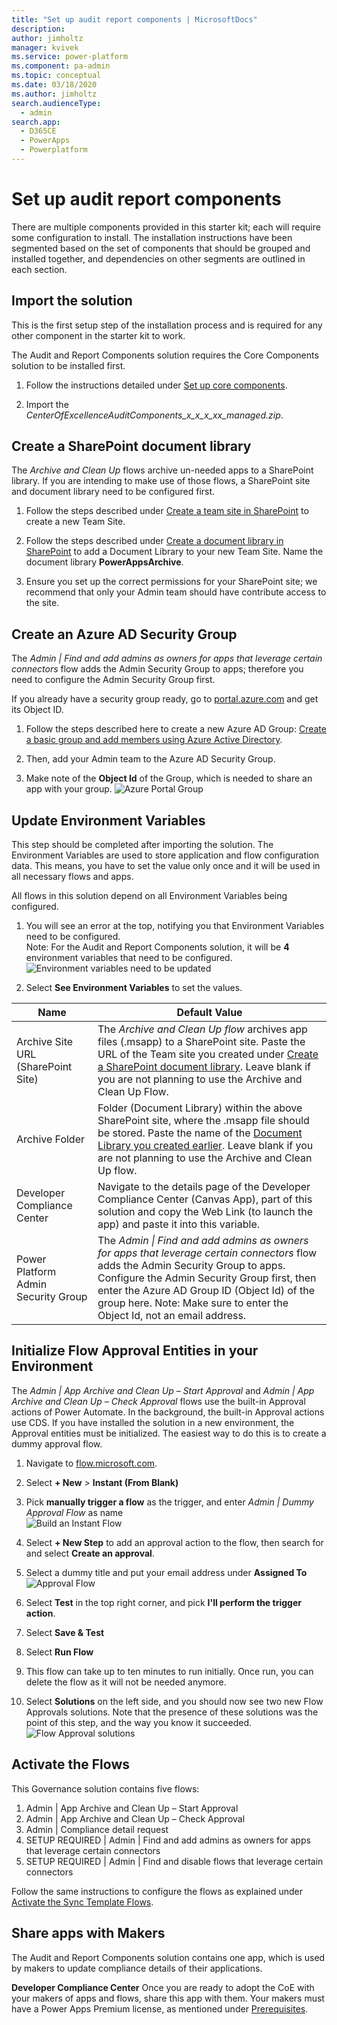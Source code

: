 ```yaml
---
title: "Set up audit report components | MicrosoftDocs"
description: 
author: jimholtz
manager: kvivek
ms.service: power-platform
ms.component: pa-admin
ms.topic: conceptual
ms.date: 03/18/2020
ms.author: jimholtz
search.audienceType: 
  - admin
search.app: 
  - D365CE
  - PowerApps
  - Powerplatform
---
```


# Set up audit report components
<!---KATHY SAYS: The TOC has a different name. You're probably already on top of that, but this is a reminder.--->
There are multiple components provided in this starter kit; each will require
some configuration to install. The installation instructions have been segmented
based on the set of components that should be grouped and installed together,
and dependencies on other segments are outlined in each section.

## Import the solution

This is the first setup step of the installation process and is required for any
other component in the starter kit to work.

The Audit and Report Components solution requires the Core Components solution
to be installed first.

1. Follow the instructions detailed under [Set up core components](setup-core-components.md).

1. Import the *CenterOfExcellenceAuditComponents_x_x_x_xx_managed.zip*.

## Create a SharePoint document library

The *Archive and Clean Up* <!---KATHY SAYS: I am recommending using italics (or you could use bold) because these flow names can get very long and it's really hard to understand wht is a flow name and what is the sentence.--->flows archive un-needed <!---KATHY SAYS: While this word wasn't technically necessary, I think it helps with understanding the sentence; otherwise "archive" could sound like an adjective modifiying "apps".--->apps to a SharePoint library. If you are intending to make use of those flows, a SharePoint site and document library
need to be configured first.

1. Follow the steps described under [Create a team site in
    SharePoint](https://support.office.com/article/create-a-team-site-in-sharepoint-ef10c1e7-15f3-42a3-98aa-b5972711777d)
    to create a new Team Site.

1. Follow the steps described under [Create a document library in
    SharePoint](https://support.office.com/article/create-a-document-library-in-sharepoint-306728fe-0325-4b28-b60d-f902e1d75939) to add a Document Library to your new Team Site. Name the document library **PowerAppsArchive**.

1. Ensure you set up the correct permissions for your SharePoint site; we 
    recommend that only your Admin team should have contribute access to the site.

## Create an Azure AD Security Group

The *Admin \| Find and add admins as owners for apps that leverage certain
connectors* flow adds the Admin Security Group to apps; therefore you need to configure the Admin Security Group first.

If you already have a security group ready, go to [portal.azure.com](<https://portal.azure.com/>) and get its Object ID.

1. Follow the steps described here to create a new Azure AD Group: [Create a basic group and add members using Azure Active Directory](https://docs.microsoft.com/azure/active-directory/fundamentals/active-directory-groups-create-azure-portal).

1. Then, add your Admin team to the Azure AD Security Group.

1. Make note of the **Object Id** of the Group, which is needed to share an app with your group. ![Azure Portal Group](media/coe13.png)

## Update Environment Variables

This step should be completed after importing the solution. The Environment
Variables are used to store application and flow configuration data. This means, you have to set the value only once and it will be used in all necessary flows and apps.

All flows in this solution depend on all Environment Variables being configured.

1. You will see an error at the top<!---KATHY SAYS: At the top of what? You just sent me over to Azure before this, so I need to be re-oriented to where I am in Power Apps.--->, notifying you that Environment Variables need to be configured.  
    Note: For the Audit and Report Components solution, it will be **4**
    environment variables that need to be configured. ![Environment variables need to be updated](media/coe7.png)

1. Select  **See Environment Variables** to set the values.

| Name | Default Value |
|------|---------------|
| Archive Site URL (SharePoint Site)  | The *Archive and Clean Up flow* archives app files (.msapp) to a SharePoint site. Paste the URL of the Team site you created under [Create a SharePoint document library](#create-a-sharepoint-document-library). Leave blank if you are not planning to use the Archive and Clean Up Flow.
| Archive Folder                      | Folder (Document Library) within the above SharePoint site, where the .msapp file should be stored. Paste the name of the [Document Library you created earlier](#create-a-sharepoint-document-library). Leave blank if you are not planning to use the Archive and Clean Up flow.                                                                                                                                                                                                                                                                                 |
| Developer Compliance Center         | Navigate to the details page of the Developer Compliance Center (Canvas App), part of this solution and copy the Web Link (to launch the app) and paste it into this variable.                                                                                                                                                                            |
| Power Platform Admin Security Group | The *Admin \| Find and add admins as owners for apps that leverage certain connectors* flow adds the Admin Security Group to apps. Configure the Admin Security Group first, then enter the Azure AD Group ID (Object Id) of the group here. Note: Make sure to enter the Object Id, not an email address. |

## Initialize Flow Approval Entities in your Environment

The *Admin \| App Archive and Clean Up – Start Approval* and *Admin \| App Archive and Clean Up – Check Approval* flows use the built-in<!---KATHY SAYS: "in-built" is a British phrase, perhaps.---> Approval actions of Power Automate. In the background, the built-in Approval actions use CDS.<!---KATHY SAYS: It's not clear to my whether the previous sentence is relevant?---> If you have installed the solution in a new environment, the Approval entities must be initialized. The easiest way to do this is to create a dummy approval flow.

1. Navigate to [flow.microsoft.com](https://flow.microsoft.com).

1. Select **+ New** > **Instant (From Blank)**

1. Pick **manually trigger a flow** as the trigger, and enter *Admin \| Dummy Approval Flow* as name<br> ![Build an Instant Flow](media/coe14.png)

1. Select **+ New Step** to add an approval action to the flow, then search for and select **Create an approval**.

1. Select a dummy title and put your email address under **Assigned To**<br> ![Approval Flow](media/coe16.png)

1. Select **Test** in the top right corner, and pick **I'll perform the trigger action**.

1. Select **Save & Test**  

1. Select **Run Flow**  

1. This flow can take up to ten minutes to run initially. Once run, you can delete the flow as it will not be needed anymore.

1. Select **Solutions** on the left side, and you should now see two new  Flow Approvals solutions. Note that the presence of these solutions was the point of this step, and the way you know it succeeded. <br>![Flow Approval solutions](media/coe17.png)


## Activate the Flows

This Governance solution contains five flows:

1. Admin \| App Archive and Clean Up – Start Approval
1. Admin \| App Archive and Clean Up – Check Approval
1. Admin \| Compliance detail request
1. SETUP REQUIRED \| Admin \| Find and add admins as owners for apps that leverage certain connectors
1. SETUP REQUIRED \| Admin \| Find and disable flows that leverage certain connectors

Follow the same instructions to configure the flows as explained under [
Activate the Sync Template Flows](setup-core-components.md#activate-the-sync-template-flows).

## Share apps with Makers

The Audit and Report Components solution contains one app, which is used by
makers to update compliance details of their applications.

**Developer Compliance Center**
Once you are ready to adopt the CoE with your makers of apps and flows, share this app with them. Your makers must have a Power Apps Premium license, as mentioned under [Prerequisites](setup.md#prerequisites).
